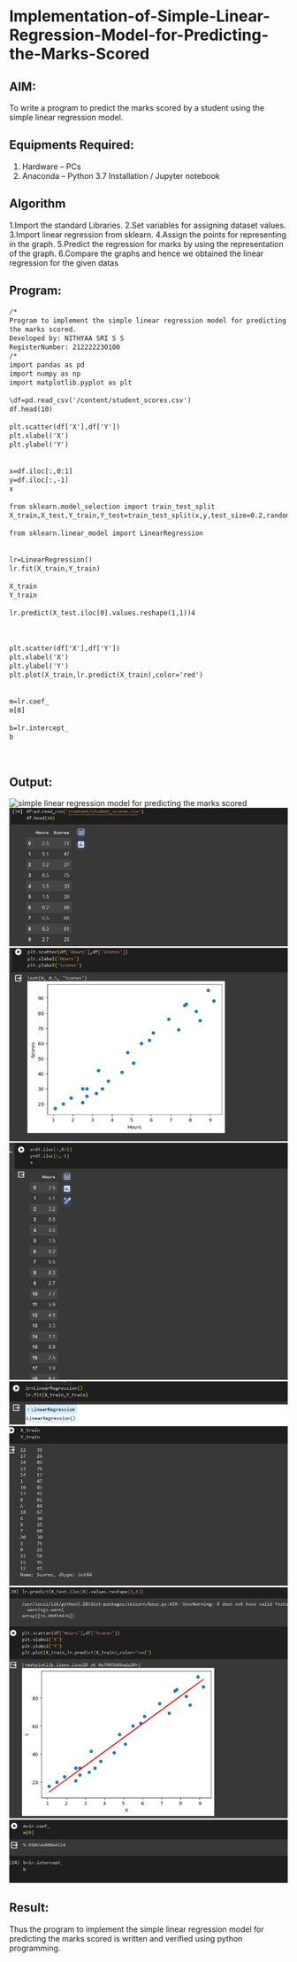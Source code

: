 # Implementation-of-Simple-Linear-Regression-Model-for-Predicting-the-Marks-Scored

## AIM:
To write a program to predict the marks scored by a student using the simple linear regression model.

## Equipments Required:
1. Hardware – PCs
2. Anaconda – Python 3.7 Installation / Jupyter notebook

## Algorithm
 
1.Import the standard Libraries.
2.Set variables for assigning dataset values.
3.Import linear regression from sklearn.
4.Assign the points for representing in the graph.
5.Predict the regression for marks by using the representation of the graph.
6.Compare the graphs and hence we obtained the linear regression for the given datas

## Program:
```
/*
Program to implement the simple linear regression model for predicting the marks scored.
Developed by: NITHYAA SRI S S
RegisterNumber: 212222230100
/*
import pandas as pd
import numpy as np
import matplotlib.pyplot as plt

\df=pd.read_csv('/content/student_scores.csv')
df.head(10)

plt.scatter(df['X'],df['Y'])
plt.xlabel('X')
plt.ylabel('Y')


x=df.iloc[:,0:1]
y=df.iloc[:,-1]
x

from sklearn.model_selection import train_test_split
X_train,X_test,Y_train,Y_test=train_test_split(x,y,test_size=0.2,random_state=0)

from sklearn.linear_model import LinearRegression


lr=LinearRegression()
lr.fit(X_train,Y_train)

X_train
Y_train

lr.predict(X_test.iloc[0].values.reshape(1,1))4



plt.scatter(df['X'],df['Y'])
plt.xlabel('X')
plt.ylabel('Y')
plt.plot(X_train,lr.predict(X_train),color='red')


m=lr.coef_
m[0]

b=lr.intercept_
b



```
## Output:
![simple linear regression model for predicting the marks scored](sam.png)
![output](ex-1%2001.png)
![output](ex-2%2002.png)
![output](ex-2%2003.png)
![output](ex-2%2004.png)
![output](ex-2%2005.png)
![output](ex-2%2006.png)
![output](ex%20-2%2007.png)




## Result:
Thus the program to implement the simple linear regression model for predicting the marks scored is written and verified using python programming.
